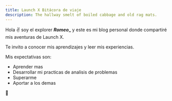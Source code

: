 ```yaml
---
title: Launch X Bitácora de viaje
description: The hallway smelt of boiled cabbage and old rag mats.
---
```


Hola ✌️  soy el explorer **_Romeo__** y este es mi blog personal donde compartiré mis aventuras de Launch X.

Te invito a conocer mis aprendizajes y leer mis experiencias.

Mis expectativas son:
- Aprender mas
- Desarrollar mi practicas de analisis de problemas
- Superarme
- Aportar a los demas

🚀
